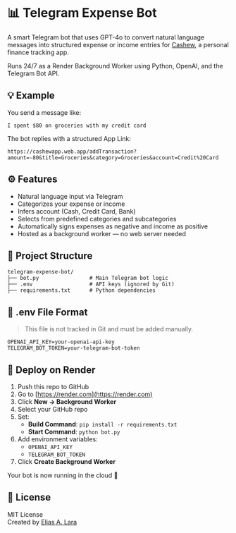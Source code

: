 # 📊 Telegram Expense Bot

A smart Telegram bot that uses GPT-4o to convert natural language messages into structured expense or income entries for [Cashew](https://cashewapp.web.app/), a personal finance tracking app.

Runs 24/7 as a Render Background Worker using Python, OpenAI, and the Telegram Bot API.

## 💡 Example

You send a message like:

```
I spent $80 on groceries with my credit card
```

The bot replies with a structured App Link:

```
https://cashewapp.web.app/addTransaction?amount=-80&title=Groceries&category=Groceries&account=Credit%20Card
```

## ⚙️ Features

- Natural language input via Telegram
- Categorizes your expense or income
- Infers account (Cash, Credit Card, Bank)
- Selects from predefined categories and subcategories
- Automatically signs expenses as negative and income as positive
- Hosted as a background worker — no web server needed

## 📁 Project Structure

```
telegram-expense-bot/
├── bot.py                # Main Telegram bot logic
├── .env                  # API keys (ignored by Git)
├── requirements.txt      # Python dependencies
```

## 🔐 .env File Format

> This file is not tracked in Git and must be added manually.

```
OPENAI_API_KEY=your-openai-api-key
TELEGRAM_BOT_TOKEN=your-telegram-bot-token
```

## 🚀 Deploy on Render

1. Push this repo to GitHub
2. Go to [https://render.com](https://render.com)
3. Click **New → Background Worker**
4. Select your GitHub repo
5. Set:
   - **Build Command**: `pip install -r requirements.txt`
   - **Start Command**: `python bot.py`
6. Add environment variables:
   - `OPENAI_API_KEY`
   - `TELEGRAM_BOT_TOKEN`
7. Click **Create Background Worker**

Your bot is now running in the cloud 🎉

## 📄 License

MIT License  
Created by [Elias A. Lara](https://github.com/EliasALara)

